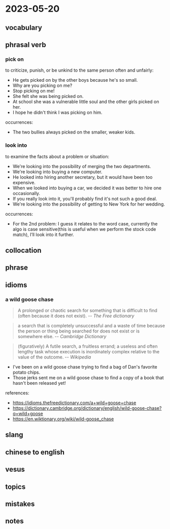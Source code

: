 # 2023-05-20
## vocabulary

## phrasal verb
### pick on
to criticize, punish, or be unkind to the same person often and unfairly:

- He gets picked on by the other boys because he's so small.
- Why are you picking on me?
- Stop picking on me!
- She felt she was being picked on.
- At school she was a vulnerable little soul and the other girls picked on her.
- I hope he didn't think I was picking on him.

occurrences:
- The two bullies always picked on the smaller, weaker kids.

### look into
to examine the facts about a problem or situation:

- We're looking into the possibility of merging the two departments.
- We're looking into buying a new computer.
- He looked into hiring another secretary, but it would have been too expensive.
- When we looked into buying a car, we decided it was better to hire one occasionally.
- If you really look into it, you'll probably find it's not such a good deal.
- We're looking into the possibility of getting to New York for her wedding.

occurrences:
- For the 2nd problem: I guess it relates to the word case, currently the algo is case sensitive(this is useful when we perform the stock code match), I’ll look into it further.

## collocation

## phrase

## idioms
### a wild goose chase
> A prolonged or chaotic search for something that is difficult to find (often because it does not exist).
> -- <cite>The Free dictionary</cite>

> a search that is completely unsuccessful and a waste of time because the person or thing being searched for does not exist or is somewhere else.
> -- <cite>Cambridge Dictionary</cite>

> (figuratively) A futile search, a fruitless errand; a useless and often lengthy task whose execution is inordinately complex relative to the value of the outcome.
> -- <cite>Wikipedia</cite>

- I've been on a wild goose chase trying to find a bag of Dan's favorite potato chips.
- Those jerks sent me on a wild goose chase to find a copy of a book that hasn't been released yet!

references:
- https://idioms.thefreedictionary.com/a+wild+goose+chase
- https://dictionary.cambridge.org/dictionary/english/wild-goose-chase?q=wild+goose
- https://en.wiktionary.org/wiki/wild-goose_chase

## slang

## chinese to english

## vesus

## topics

## mistakes

## notes